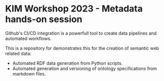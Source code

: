# KIM Workshop 2023 - Metadata hands-on session

Github's CI/CD integration is a powerfull tool to create data pipelines and automated workflows.

This is a repository for demonstrates this for the creation of semantic web related data:
* Automated RDF data generation from Python scripts.
* Automated generation and versioning of ontology specifications from markdown files.
